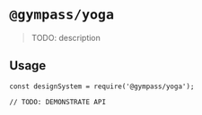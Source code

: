 # `@gympass/yoga`

> TODO: description

## Usage

```
const designSystem = require('@gympass/yoga');

// TODO: DEMONSTRATE API
```
